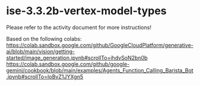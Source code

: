 # ise-3.3.2b-vertex-model-types

Please refer to the activity document for more instructions!

Based on the following colabs:
https://colab.sandbox.google.com/github/GoogleCloudPlatform/generative-ai/blob/main/vision/getting-started/image_generation.ipynb#scrollTo=ihdvSoN2bn0b
https://colab.sandbox.google.com/github/google-gemini/cookbook/blob/main/examples/Agents_Function_Calling_Barista_Bot.ipynb#scrollTo=IoBvZ1JYXgn5


